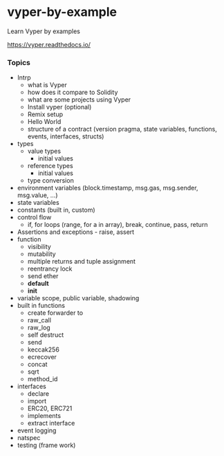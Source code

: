 # vyper-by-example
Learn Vyper by examples

https://vyper.readthedocs.io/

### Topics
- Intrp
  - what is Vyper
  - how does it compare to Solidity
  - what are some projects using Vyper
  - Install vyper (optional)
  - Remix setup
  - Hello World
  - structure of a contract (version pragma, state variables, functions, events, interfaces, structs)
- types
  - value types
    - initial values
  - reference types
    - initial values
  - type conversion
- environment variables (block.timestamp, msg.gas, msg.sender, msg.value, ...)
- state variables
- constants (built in, custom)
- control flow
  - if, for loops (range, for a in array), break, continue, pass, return
- Assertions and exceptions - raise, assert
- function
  - visibility
  - mutability
  - multiple returns and tuple assignment
  - reentrancy lock
  - send ether
  - __default__
  - __init__
- variable scope, public variable, shadowing
- built in functions
  - create forwarder to
  - raw_call
  - raw_log
  - self destruct
  - send
  - keccak256
  - ecrecover
  - concat
  - sqrt
  - method_id
- interfaces
  - declare
  - import
  - ERC20, ERC721
  - implements
  - extract interface
- event logging
- natspec
- testing (frame work)
 
  

